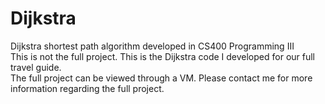 # Dijkstra
Dijkstra shortest path algorithm developed in CS400 Programming III  
This is not the full project. This is the Dijkstra code I developed for our full travel guide.  
The full project can be viewed through a VM. Please contact me for more information regarding the full project.
